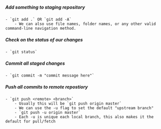 ##### Add something to staging repository
    - `git add .` OR `git add -A`
        - We can also use file names, folder names, or any other valid command-line navigation method.

##### Check on the status of our changes
    - `git status`

##### Commit all staged changes
    - `git commit -m "commit message here"`

##### Push all commits to remote repostiory
    - `git push <remote> <branch>`
        - Usually this will be `git push origin master`
        - We can use the -u flag to set the default "upstream branch"
        - `git push -u origin master`
        - Each -u is unique each local branch, this also makes it the default for pull/fetch